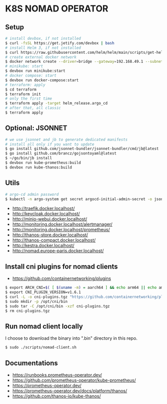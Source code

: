 # K8S NOMAD OPERATOR

## Setup 

```sh
# install devbox, if not installed
$ curl -fsSL https://get.jetify.com/devbox | bash
# install Helm 3, if not installed
$ curl https://raw.githubusercontent.com/helm/helm/main/scripts/get-helm-3 | bash
# create external docker network
$ docker network create --driver=bridge --gateway=192.168.49.1 --subnet=192.168.49.0/24 minikube-network
# minikube: start
$ devbox run minikube:start
# docker compose: start
$ devbox run docker-compose:start
# terraform: apply
$ cd terraform
$ terraform init
# only the first time
$ terraform apply -target helm_release.argo_cd
# after that, all classic
$ terraform apply
```

## Optional: JSONNET

```sh
# we use jsonnet and jb to generate dedicated manifests
# install all only if you want to update
$ go install github.com/jsonnet-bundler/jsonnet-bundler/cmd/jb@latest
$ go install github.com/brancz/gojsontoyaml@latest
$ ~/go/bin/jb install
$ devbox run kube-prometheus:build
$ devbox run kube-thanos:build
```

## Utils

```sh
# argo-cd admin password
$ kubectl -n argo-system get secret argocd-initial-admin-secret -o jsonpath="{.data.password}" | base64 -d
```

* http://traefik.docker.localhost/
* http://keycloak.docker.localhost/
* http://minio-webui.docker.localhost/
* http://monitoring.docker.localhost/alertmanager/
* http://monitoring.docker.localhost/prometheus/
* http://thanos-store.docker.localhost/
* http://thanos-compact.docker.localhost/
* http://kestra.docker.localhost/
* http://nomad.europe-paris.docker.localhost/

## Install cni plugins for nomad clients

* https://github.com/containernetworking/plugins

```sh
$ export ARCH_CNI=$( [ $(uname -m) = aarch64 ] && echo arm64 || echo amd64)
$ export CNI_PLUGIN_VERSION=v1.6.1
$ curl -L -o cni-plugins.tgz "https://github.com/containernetworking/plugins/releases/download/${CNI_PLUGIN_VERSION}/cni-plugins-linux-${ARCH_CNI}-${CNI_PLUGIN_VERSION}".tgz
$ sudo mkdir -p /opt/cni/bin
$ sudo tar -C /opt/cni/bin -xzf cni-plugins.tgz
$ rm cni-plugins.tgz
```

## Run nomad client locally

I choose to download the binary into ".bin" directory in this repo.

```sh
$ sudo ./scripts/nomad-client.sh
```

## Documentations

* https://runbooks.prometheus-operator.dev/
* https://github.com/prometheus-operator/kube-prometheus/
* https://prometheus-operator.dev/
* https://prometheus-operator.dev/docs/platform/thanos/
* https://github.com/thanos-io/kube-thanos/
